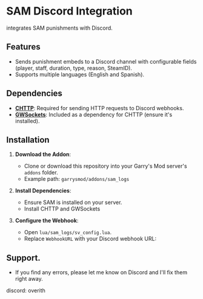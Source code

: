 # SAM Discord Integration

integrates SAM punishments with Discord.

## Features
- Sends punishment embeds to a Discord channel with configurable fields (player, staff, duration, type, reason, SteamID).
- Supports multiple languages (English and Spanish).

## Dependencies
- **[CHTTP](https://github.com/timschumi/gmod-chttp/releases)**: Required for sending HTTP requests to Discord webhooks.
- **[GWSockets](https://github.com/FredyH/GWSockets/releases/tag/1.3.0)**: Included as a dependency for CHTTP (ensure it's installed).

## Installation
1. **Download the Addon**:
   - Clone or download this repository into your Garry's Mod server's `addons` folder.
   - Example path: `garrysmod/addons/sam_logs`

2. **Install Dependencies**:
   - Ensure SAM is installed on your server.
   - Install CHTTP and GWSockets

3. **Configure the Webhook**:
   - Open `lua/sam_logs/sv_config.lua`.
   - Replace `WebhookURL` with your Discord webhook URL:

## Support.

- If you find any errors, please let me know on Discord and I'll fix them right away.

discord: overith
